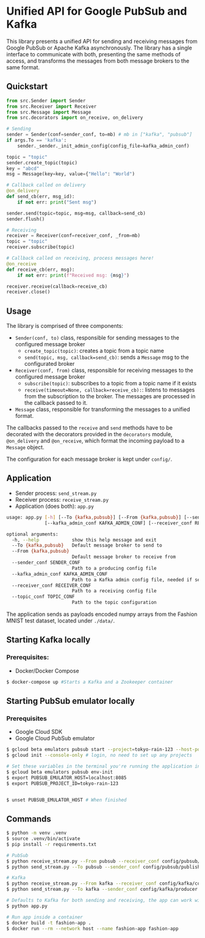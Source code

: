 # Unified API for Google PubSub and Kafka
This library presents a unified API for sending and receiving messages from Google PubSub or Apache Kafka asynchronously. The library has a single interface to communicate with both, presenting the same methods of access, and transforms the messages from both message brokers to the same format.

## Quickstart
```python
from src.Sender import Sender
from src.Receiver import Receiver
from src.Message import Message
from src.decorators import on_receive, on_delivery

# Sending
sender = Sender(conf=sender_conf, to=mb) # mb in ["kafka", "pubsub"]
if args.To == 'kafka':
    sender._sender._init_admin_config(config_file=kafka_admin_conf)

topic = "topic"
sender.create_topic(topic)
key = "abcd"
msg = Message(key=key, value={"Hello": "World")

# Callback called on delivery
@on_delivery
def send_cb(err, msg_id):
    if not err: print("Sent msg")

sender.send(topic=topic, msg=msg, callback=send_cb)
sender.flush()

# Receiving
receiver = Receiver(conf=receiver_conf, _from=mb)
topic = "topic"
receiver.subscribe(topic)

# Callback called on receiving, process messages here!
@on_receive
def receive_cb(err, msg):
    if not err: print(f"Received msg: {msg}")

receiver.receive(callback=receive_cb)
receiver.close()
```

## Usage
The library is comprised of three components:
* `Sender(conf, to)` class, responsible for sending messages to the configured message broker
    * `create_topic(topic)`: creates a topic from a topic name
    * `send(topic, msg, callback=send_cb)`: sends a `Message` msg to the configurated broker
* `Receiver(conf, from)` class, responsible for receiving messages to the configured message broker
    * `subscribe(topic)`: subscribes to a topic from a topic name if it exists
    * `receive(timeout=None, callback=receive_cb):`: listens to messages from the subscription to the broker. The messages are processed in the callback passed to it.
* `Message` class, responsible for transforming the messages to a unified format.

The callbacks passed to the `receive` and `send` methods have to be decorated with the decorators provided in the `decorators` module, `@on_delivery` and `@on_receive`, which format the incoming payload to a `Message` object.

The configuration for each message broker is kept under `config/`.

## Application
* Sender process: `send_stream.py`
* Receiver process: `receive_stream.py`
* Application (does both): `app.py`

```sh
usage: app.py [-h] [--To {kafka,pubsub}] [--From {kafka,pubsub}] [--sender_conf SENDER_CONF]
              [--kafka_admin_conf KAFKA_ADMIN_CONF] [--receiver_conf RECEIVER_CONF] [--topic_conf TOPIC_CONF]

optional arguments:
  -h, --help            show this help message and exit
  --To {kafka,pubsub}   Default message broker to send to
  --From {kafka,pubsub}
                        Default message broker to receive from
  --sender_conf SENDER_CONF
                        Path to a producing config file
  --kafka_admin_conf KAFKA_ADMIN_CONF
                        Path to a Kafka admin config file, needed if sending to Kafka
  --receiver_conf RECEIVER_CONF
                        Path to a receiving config file
  --topic_conf TOPIC_CONF
                        Path to the topic configuration
```
The application sends as payloads encoded numpy arrays from the Fashion MNIST test dataset, located under `./data/`. 


## Starting Kafka locally
### Prerequisites:
* Docker/Docker Compose
```sh
$ docker-compose up #Starts a Kafka and a Zookeeper container
```

## Starting PubSub emulator locally

### Prerequisites
* Google Cloud SDK
* Google Cloud PubSub emulator

```sh
$ gcloud beta emulators pubsub start --project=tokyo-rain-123 --host-port=8085
$ gcloud init --console-only # login, no need to set up any projects

# Set these variables in the terminal you're running the application in
$ gcloud beta emulators pubsub env-init
$ export PUBSUB_EMULATOR_HOST=localhost:8085 
$ export PUBSUB_PROJECT_ID=tokyo-rain-123


$ unset PUBSUB_EMULATOR_HOST # When finished
```

## Commands
```sh
$ python -m venv .venv
$ source .venv/bin/activate
$ pip install -r requirements.txt

# PubSub
$ python receive_stream.py --From pubsub --receiver_conf config/pubsub/subscriber.json
$ python send_stream.py --To pubsub --sender_conf config/pubsub/publisher.json

# Kafka
$ python receive_stream.py --From kafka --receiver_conf config/kafka/consumer.json
$ python send_stream.py --To kafka --sender_conf config/kafka/producer.json

# Defaults to Kafka for both sending and receiving, the app can work with PubSub but it won't receive any messages as the subscription is made after the Publisher sends messages
$ python app.py

# Run app inside a container
$ docker build -t fashion-app .
$ docker run --rm --network host --name fashion-app fashion-app
```
